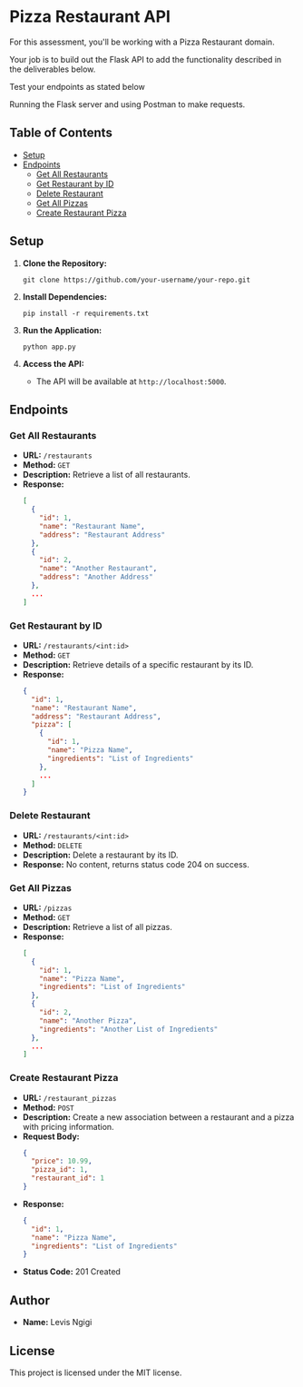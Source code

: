 # Pizza Restaurant API

For this assessment, you'll be working with a Pizza Restaurant domain.

Your job is to build out the Flask API to add the functionality described in the deliverables below.

Test your endpoints as stated below

Running the Flask server and using Postman to make requests.

## Table of Contents
- [Setup](#setup)
- [Endpoints](#endpoints)
  - [Get All Restaurants](#get-all-restaurants)
  - [Get Restaurant by ID](#get-restaurant-by-id)
  - [Delete Restaurant](#delete-restaurant)
  - [Get All Pizzas](#get-all-pizzas)
  - [Create Restaurant Pizza](#create-restaurant-pizza)

## Setup

1. **Clone the Repository:**
   ```
   git clone https://github.com/your-username/your-repo.git
   ```

2. **Install Dependencies:**
   ```
   pip install -r requirements.txt
   ```

3. **Run the Application:**
   ```
   python app.py
   ```

4. **Access the API:**
   - The API will be available at `http://localhost:5000`.

## Endpoints

### Get All Restaurants

- **URL:** `/restaurants`
- **Method:** `GET`
- **Description:** Retrieve a list of all restaurants.
- **Response:**
  ```json
  [
    {
      "id": 1,
      "name": "Restaurant Name",
      "address": "Restaurant Address"
    },
    {
      "id": 2,
      "name": "Another Restaurant",
      "address": "Another Address"
    },
    ...
  ]
  ```

### Get Restaurant by ID

- **URL:** `/restaurants/<int:id>`
- **Method:** `GET`
- **Description:** Retrieve details of a specific restaurant by its ID.
- **Response:**
  ```json
  {
    "id": 1,
    "name": "Restaurant Name",
    "address": "Restaurant Address",
    "pizza": [
      {
        "id": 1,
        "name": "Pizza Name",
        "ingredients": "List of Ingredients"
      },
      ...
    ]
  }
  ```

### Delete Restaurant

- **URL:** `/restaurants/<int:id>`
- **Method:** `DELETE`
- **Description:** Delete a restaurant by its ID.
- **Response:** No content, returns status code 204 on success.

### Get All Pizzas

- **URL:** `/pizzas`
- **Method:** `GET`
- **Description:** Retrieve a list of all pizzas.
- **Response:**
  ```json
  [
    {
      "id": 1,
      "name": "Pizza Name",
      "ingredients": "List of Ingredients"
    },
    {
      "id": 2,
      "name": "Another Pizza",
      "ingredients": "Another List of Ingredients"
    },
    ...
  ]
  ```

### Create Restaurant Pizza

- **URL:** `/restaurant_pizzas`
- **Method:** `POST`
- **Description:** Create a new association between a restaurant and a pizza with pricing information.
- **Request Body:**
  ```json
  {
    "price": 10.99,
    "pizza_id": 1,
    "restaurant_id": 1
  }
  ```
- **Response:**
  ```json
  {
    "id": 1,
    "name": "Pizza Name",
    "ingredients": "List of Ingredients"
  }
  ```
- **Status Code:** 201 Created

## Author

- **Name:** Levis Ngigi

## License

This project is licensed under the MIT license.